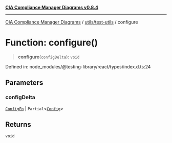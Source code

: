 [**CIA Compliance Manager Diagrams v0.8.4**](../../../README.md)

***

[CIA Compliance Manager Diagrams](../../../modules.md) / [utils/test-utils](../README.md) / configure

# Function: configure()

> **configure**(`configDelta`): `void`

Defined in: node\_modules/@testing-library/react/types/index.d.ts:24

## Parameters

### configDelta

[`ConfigFn`](../interfaces/ConfigFn.md) | `Partial`\<[`Config`](../interfaces/Config.md)\>

## Returns

`void`
